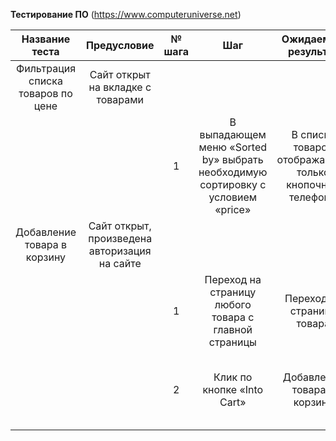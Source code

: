 ﻿**Тестирование ПО** (<https://www.computeruniverse.net>)

|Название теста|Предусловие|№ шага|Шаг|Ожидаемые результат|Фактический результат|Статус|
| :-: | :-: | :-: | :-: | :-: | :-: | :-: |
|Фильтрация списка товаров по цене|Сайт открыт на вкладке с товарами|||||Пройден|
|||1|В выпадающем меню «Sorted by» выбрать необходимую сортировку с условием «price» |В списке товаров отображаются только кнопочные телефоны|В списке товаров присутствуют смартфоны||
|Добавление товара в корзину|Сайт открыт, произведена авторизация на сайте|||||Пройден|
|||1|Переход на страницу любого товара с главной страницы|Переход на страницу товара|Переход на страницу товара||
|||2|Клик по кнопке «Into Cart»|Добавление товара в корзину|Переход на страницу корзины и добавление товара в корзину||

